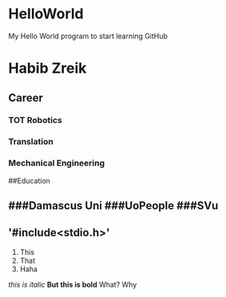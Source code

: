# HelloWorld
My Hello World program to start learning GitHub

# Habib Zreik

## Career

### TOT Robotics

### Translation

### Mechanical Engineering

##Education

###Damascus Uni
###UoPeople
###SVu
---
'#include<stdio.h>'
---
1. This
2. That
3. Haha

*this is italic*
**But this is bold**
What? Why
